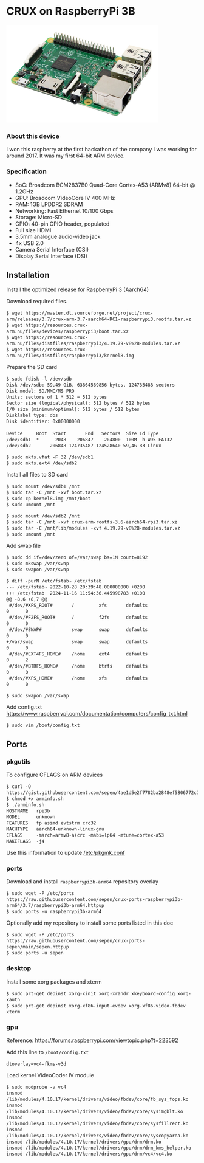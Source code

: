# CRUX on RaspberryPi 3B

<img src="https://raw.githubusercontent.com/sepen/crux-on-devices/master/raspberrypi-3b/this-device.jpg" width="400" />


### About this device

I won this raspberry at the first hackathon of the company I was working for around 2017. It was my first 64-bit ARM device.


### Specification

* SoC: Broadcom BCM2837B0 Quad-Core Cortex-A53 (ARMv8) 64-bit @ 1.2GHz
* GPU: Broadcom VideoCore IV 400 MHz
* RAM: 1GB LPDDR2 SDRAM
* Networking: Fast Ethernet 10/100 Gbps
* Storage: Micro-SD
* GPIO: 40-pin GPIO header, populated
* Full size HDMI
* 3.5mm analogue audio-video jack
* 4x USB 2.0
* Camera Serial Interface (CSI)
* Display Serial Interface (DSI)


## Installation

Install the optimized release for RaspberryPi 3 (Aarch64)


Download required files.
```
$ wget https://master.dl.sourceforge.net/project/crux-arm/releases/3.7/crux-arm-3.7-aarch64-RC1-raspberrypi3.rootfs.tar.xz
$ wget https://resources.crux-arm.nu/files/devices/raspberrypi3/boot.tar.xz
$ wget https://resources.crux-arm.nu/files/distfiles/raspberrypi3/4.19.79-v8%2B-modules.tar.xz
$ wget https://resources.crux-arm.nu/files/distfiles/raspberrypi3/kernel8.img
```

Prepare the SD card
```
$ sudo fdisk -l /dev/sdb
Disk /dev/sdb: 59,49 GiB, 63864569856 bytes, 124735488 sectors
Disk model: SD/MMC/MS PRO   
Units: sectors of 1 * 512 = 512 bytes
Sector size (logical/physical): 512 bytes / 512 bytes
I/O size (minimum/optimal): 512 bytes / 512 bytes
Disklabel type: dos
Disk identifier: 0x00000000

Device     Boot  Start       End   Sectors  Size Id Type
/dev/sdb1  *      2048    206847    204800  100M  b W95 FAT32
/dev/sdb2       206848 124735487 124528640 59,4G 83 Linux
```
```
$ sudo mkfs.vfat -F 32 /dev/sdb1
$ sudo mkfs.ext4 /dev/sdb2
```

Install all files to SD card
```
$ sudo mount /dev/sdb1 /mnt
$ sudo tar -C /mnt -xvf boot.tar.xz
$ sudo cp kernel8.img /mnt/boot
$ sudo umount /mnt
```
```
$ sudo mount /dev/sdb2 /mnt
$ sudo tar -C /mnt -xvf crux-arm-rootfs-3.6-aarch64-rpi3.tar.xz
$ sudo tar -C /mnt/lib/modules -xvf 4.19.79-v8%2B-modules.tar.xz
$ sudo umount /mnt
```

Add swap file
```
$ sudo dd if=/dev/zero of=/var/swap bs=1M count=8192
$ sudo mkswap /var/swap
$ sudo swapon /var/swap
```
```
$ diff -purN /etc/fstab~ /etc/fstab
--- /etc/fstab~	2022-10-28 20:39:48.000000000 +0200
+++ /etc/fstab	2024-11-16 11:54:36.445998783 +0100
@@ -8,6 +8,7 @@
 #/dev/#XFS_ROOT#       /         xfs       defaults                         0      0
 #/dev/#F2FS_ROOT#      /         f2fs      defaults                         0      0
 #/dev/#SWAP#           swap      swap      defaults                         0      0
+/var/swap              swap      swap      defaults                         0      0
 #/dev/#EXT4FS_HOME#    /home     ext4      defaults                         0      2
 #/dev/#BTRFS_HOME#     /home     btrfs     defaults                         0      0
 #/dev/#XFS_HOME#       /home     xfs       defaults                         0      0
```
```
$ sudo swapon /var/swap
```

Add config.txt
https://www.raspberrypi.com/documentation/computers/config_txt.html
```
$ sudo vim /boot/config.txt
```

## Ports

### pkgutils

To configure CFLAGS on ARM devices
```
$ curl -O https://gist.githubusercontent.com/sepen/4ae1d5e2f7782ba2848ef5806772c7db/raw/044dc807a5719bbe1b8989ed906e7ba11a2a5de9/arminfo.sh
$ chmod +x arminfo.sh
$ ./arminfo.sh
HOSTNAME   rpi3b
MODEL      unknown
FEATURES   fp asimd evtstrm crc32
MACHTYPE   aarch64-unknown-linux-gnu
CFLAGS     -march=armv8-a+crc -mabi=lp64 -mtune=cortex-a53
MAKEFLAGS  -j4
```

Use this information to update [/etc/pkgmk.conf](etc/pkgmk.conf)


### ports

Download and install `raspberrypi3b-arm64` repository overlay
```
$ sudo wget -P /etc/ports https://raw.githubusercontent.com/sepen/crux-ports-raspberrypi3b-arm64/3.7/raspberrypi3b-arm64.httpup
$ sudo ports -u raspberrypi3b-arm64
```

Optionally add my repository to install some ports listed in this doc
```
$ sudo wget -P /etc/ports https://raw.githubusercontent.com/sepen/crux-ports-sepen/main/sepen.httpup
$ sudo ports -u sepen
```

### desktop

Install some xorg packages and xterm
```
$ sudo prt-get depinst xorg-xinit xorg-xrandr xkeyboard-config xorg-xauth
$ sudo prt-get depinst xorg-xf86-input-evdev xorg-xf86-video-fbdev xterm
```

### gpu

Reference: https://forums.raspberrypi.com/viewtopic.php?t=223592

Add this line to `/boot/config.txt`
```
dtoverlay=vc4-fkms-v3d
```

Load kernel VideoCoder IV module
```
$ sudo modprobe -v vc4
insmod /lib/modules/4.10.17/kernel/drivers/video/fbdev/core/fb_sys_fops.ko
insmod /lib/modules/4.10.17/kernel/drivers/video/fbdev/core/sysimgblt.ko
insmod /lib/modules/4.10.17/kernel/drivers/video/fbdev/core/sysfillrect.ko
insmod /lib/modules/4.10.17/kernel/drivers/video/fbdev/core/syscopyarea.ko
insmod /lib/modules/4.10.17/kernel/drivers/gpu/drm/drm.ko
insmod /lib/modules/4.10.17/kernel/drivers/gpu/drm/drm_kms_helper.ko
insmod /lib/modules/4.10.17/kernel/drivers/gpu/drm/vc4/vc4.ko
```
